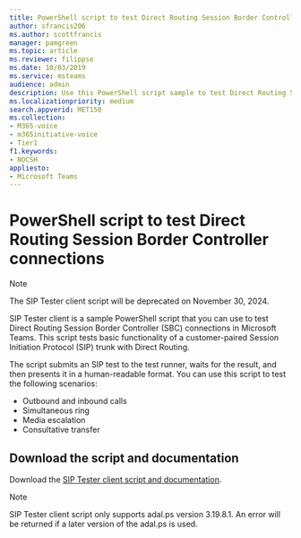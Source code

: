 ```yaml
---
title: PowerShell script to test Direct Routing Session Border Controller connections
author: sfrancis206
ms.author: scottfrancis
manager: pamgreen
ms.topic: article
ms.reviewer: filippse
ms.date: 10/03/2019
ms.service: msteams
audience: admin
description: Use this PowerShell script sample to test Direct Routing Session Border Controller connections in Microsoft Teams.
ms.localizationpriority: medium
search.appverid: MET150
ms.collection: 
- M365-voice
- m365initiative-voice
- Tier1
f1.keywords:
- NOCSH
appliesto: 
- Microsoft Teams
---
```


# PowerShell script to test Direct Routing Session Border Controller connections

 > [!NOTE]
 > The SIP Tester client script will be deprecated on November 30, 2024.

SIP Tester client is a sample PowerShell script that you can use to test Direct Routing Session Border Controller (SBC) connections in Microsoft Teams. This script tests basic functionality of a customer-paired Session Initiation Protocol (SIP) trunk with Direct Routing.

The script submits an SIP test to the test runner, waits for the result, and then presents it in a human-readable format. You can use this script to test the following scenarios:

- Outbound and inbound calls
- Simultaneous ring
- Media escalation
- Consultative transfer

## Download the script and documentation

Download the [SIP Tester client script and documentation](https://download.microsoft.com/download/7/5/b/75b7202f-86f0-4e89-88d4-830c44503a4e/siptesterclient.zip).

  > [!NOTE]
  > SIP Tester client script only supports adal.ps version 3.19.8.1. An error will be returned if a later version of the adal.ps is used.
  
  
